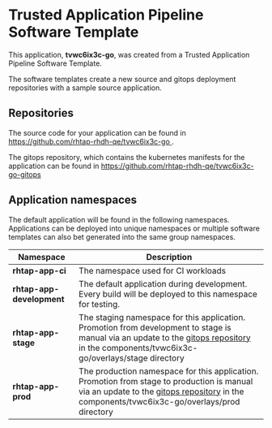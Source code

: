 # Trusted Application Pipeline Software Template

This application, **tvwc6ix3c-go**, was created from a Trusted Application Pipeline Software Template.

The software templates create a new source and gitops deployment repositories with a sample source application. 

## Repositories

The source code for your application can be found in [https://github.com/rhtap-rhdh-qe/tvwc6ix3c-go ](https://github.com/rhtap-rhdh-qe/tvwc6ix3c-go ).
 
The gitops repository, which contains the kubernetes manifests for the application can be found in 
[https://github.com/rhtap-rhdh-qe/tvwc6ix3c-go-gitops ](https://github.com/rhtap-rhdh-qe/tvwc6ix3c-go-gitops ) 

## Application namespaces 

The default application will be found in the following namespaces. Applications can be deployed into unique namespaces or multiple software templates can also bet generated into the same group namespaces.  

|  Namespace   |  Description   |  
| -------- | -------- |
| **rhtap-app-ci** | The namespace used for CI workloads |
| **rhtap-app-development** | The default application during development. Every build will be deployed to this namespace for testing. |
| **rhtap-app-stage** | The staging namespace for this application. Promotion from development to stage is manual via an update to the [gitops repository](https://github.com/rhtap-rhdh-qe/tvwc6ix3c-go-gitops ) in the components/tvwc6ix3c-go/overlays/stage directory |
| **rhtap-app-prod** | The production namespace for this application. Promotion from stage to production is manual via an update to the [gitops repository](https://github.com/rhtap-rhdh-qe/tvwc6ix3c-go-gitops ) in the components/tvwc6ix3c-go/overlays/prod directory |